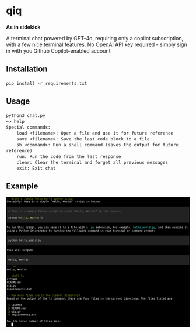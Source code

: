 # qiq

__As in sidekick__

A terminal chat powered by GPT-4o, requiring only a copilot subscription, with a few nice terminal features.
No OpenAI API key required - simply sign in with you Github Copilot-enabled account

## Installation
```
pip install -r requirements.txt
```

## Usage
```
python3 chat.py
~> help
Special commands:
    load <filename>: Open a file and use it for future reference
    save <filename>: Save the last code block to a file
    sh <command>: Run a shell command (saves the output for future reference)
    run: Run the code from the last response
    clear: Clear the terminal and forget all previous messages
    exit: Exit chat
```

## Example


![Screenshot](./screenshot.png)
